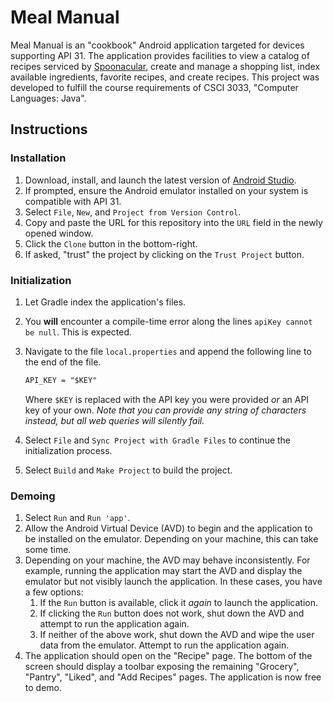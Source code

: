 # Meal Manual
Meal Manual is an "cookbook" Android application targeted for devices
supporting API 31. The application provides facilities to view a catalog of
recipes serviced by [Spoonacular](https://spoonacular.com), create and manage a
shopping list, index available ingredients, favorite recipes, and create
recipes. This project was developed to fulfill the course requirements of CSCI
3033, "Computer Languages: Java".

## Instructions
### Installation
1. Download, install, and launch the latest version of [Android Studio](https://developer.android.com/studio).
2. If prompted, ensure the Android emulator installed on your system is
   compatible with API 31.
2. Select `File`, `New`, and `Project from Version Control`.
3. Copy and paste the URL for this repository into the `URL` field in the newly
   opened window.
4. Click the `Clone` button in the bottom-right.
5. If asked, "trust" the project by clicking on the `Trust Project` button.

### Initialization
1. Let Gradle index the application's files.
2. You **will** encounter a compile-time error along the lines `apiKey cannot
   be null`. This is expected.
3. Navigate to the file `local.properties` and append the following line to the
   end of the file.

   ```txt
   API_KEY = "$KEY"
   ```

   Where `$KEY` is replaced with the API key you were provided _or_ an API key
   of your own. _Note that you can provide any string of characters instead, but all web queries
   will silently fail._
4. Select `File` and `Sync Project with Gradle Files` to continue the
   initialization process.
5. Select `Build` and `Make Project` to build the project.

### Demoing
1. Select `Run` and `Run 'app'`.
2. Allow the Android Virtual Device (AVD) to begin and the application to be
   installed on the emulator. Depending on your machine, this can take some
   time.
3. Depending on your machine, the AVD may behave inconsistently. For example,
   running the application may start the AVD and display the emulator but not
   visibly launch the application. In these cases, you have a few options:
    1. If the `Run` button is available, click it _again_ to launch the
       application.
    2. If clicking the `Run` button does not work, shut down the AVD and
       attempt to run the application again.
    3. If neither of the above work, shut down the AVD and wipe the user data
       from the emulator. Attempt to run the application again.
4. The application should open on the "Recipe" page. The bottom of the screen
   should display a toolbar exposing the remaining "Grocery", "Pantry",
   "Liked", and "Add Recipes" pages. The application is now free to demo.
